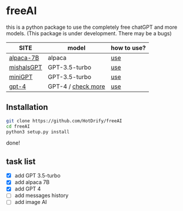 # freeAI
this is a python package to use the completely free chatGPT and more models.
(This package is under development. There may be a bugs)

| SITE | model | how to use? |
| ---- | ----- | ----------- |
| [alpaca-7B](https://us-central1-arched-keyword-306918.cloudfunctions.net/) | alpaca | [use](freeAI/alpaca7b/README.md) |
| [mishalsGPT](https://mishalsgpt.vercel.app) | GPT-3.5-turbo | [use](freeAI/mishalsgpt/README.md) |
| [miniGPT](https://mflsf.aitianhu.fun) | GPT-3.5-turbo | [use](freeAI/minigpt/README.md) |
| [gpt-4](http://124.222.157.84:8012) | GPT-4 / [check more](freeAI/gpt4/README.md#models) | [use](freeAI/gpt4/README.md) |
## Installation
```sh
git clone https://github.com/HotDrify/freeAI
cd freeAI
python3 setup.py install
```
done!

## task list
- [x] add GPT 3.5-turbo
- [x] add alpaca 7B
- [x] add GPT 4
- [ ] add messages history
- [ ] add image AI
